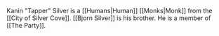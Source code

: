 
Kanin "Tapper" Silver is a [[Humans|Human]] [[Monks|Monk]] from the [[City of Silver Cove]]. [[Bjorn Silver]] is his brother. He is a member of [[The Party]]. 


